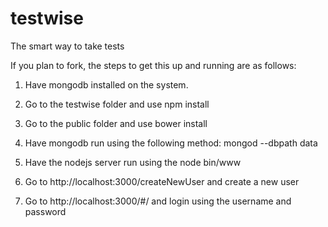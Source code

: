 # testwise
The smart way to take tests

If you plan to fork, the steps to get this up and running are as follows:

1) Have mongodb installed on the system.

2) Go to the testwise folder and use npm install

3) Go to the public folder and use bower install

4) Have mongodb run using the following method: mongod --dbpath data

5) Have the nodejs server run using the node bin/www

6) Go to http://localhost:3000/createNewUser and create a new user

7) Go to http://localhost:3000/#/ and login using the username and password

